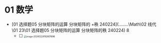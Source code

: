 
# 01 数学

*   [01 选择题05 分块矩阵的运算 分块矩阵的 +秩 240224](..\..\..\..\Math\02 线代\01 23\01 选择题05 分块矩阵的运算 分块矩阵的秩 240224)  8
    - [ ] <img src="https://cvp.oss-cn-shanghai.aliyuncs.com/picgo/202402241926804.png" alt="image-20240224192601696" style="zoom:50%;" />
